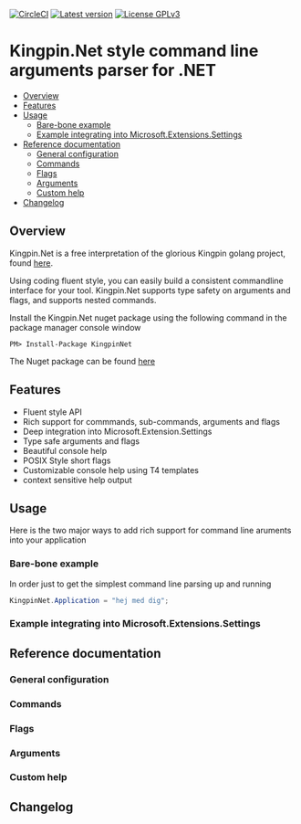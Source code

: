 [![CircleCI](https://circleci.com/gh/UtopleMan/KingpinNet/tree/master.svg?style=svg)](https://circleci.com/gh/UtopleMan/KingpinNet/tree/master)
[![Latest version](https://img.shields.io/badge/nuget-v0.2-blue.svg)](https://www.nuget.org/packages/KingpinNet)
[![License GPLv3](https://img.shields.io/badge/license-GPLv3-green.svg)](http://www.gnu.org/licenses/gpl-3.0.html)
# Kingpin.Net style command line arguments parser for .NET

<!-- MarkdownTOC -->
- [Overview](#overview)
- [Features](#features)
- [Usage](#usage)
  - [Bare-bone example](#bare-bone-example)
  - [Example integrating into Microsoft.Extensions.Settings](#example-integrating-into-microsoft.extensions.settings)
- [Reference documentation](#reference-documentation)
  - [General configuration](#general-configuration)
  - [Commands](#commands)
  - [Flags](#flags)
  - [Arguments](#arguments)
  - [Custom help](#custom-help)
- [Changelog](#changelog)
<!-- /MarkdownTOC -->

## Overview

Kingpin.Net is a free interpretation of the glorious Kingpin golang project, found [here](https://github.com/alecthomas/kingpin).

Using coding fluent style, you can easily build a consistent commandline interface for your tool. Kingpin.Net supports type safety on arguments and flags, and supports nested commands.

Install the Kingpin.Net nuget package using the following command in the package manager console window

```
PM> Install-Package KingpinNet
```

The Nuget package can be found [here](https://www.nuget.org/packages/Newtonsoft.Json)

 
## Features

- Fluent style API
- Rich support for commmands, sub-commands, arguments and flags
- Deep integration into Microsoft.Extension.Settings
- Type safe arguments and flags
- Beautiful console help
- POSIX Style short flags
- Customizable console help using T4 templates
- context sensitive help output

## Usage

Here is the two major ways to add rich support for command line aruments into your application

### Bare-bone example

In order just to get the simplest command line parsing up and running 

```csharp
KingpinNet.Application = "hej med dig";
```

### Example integrating into Microsoft.Extensions.Settings
## Reference documentation
### General configuration
### Commands
### Flags
### Arguments
### Custom help
## Changelog
